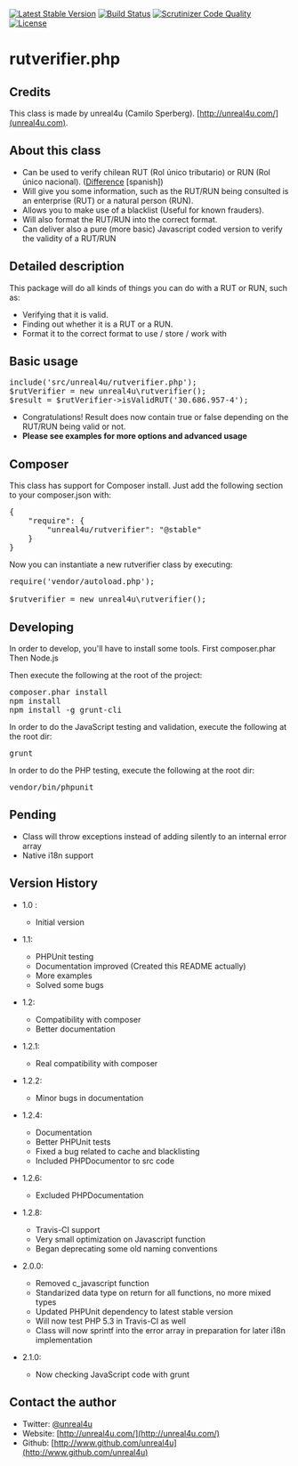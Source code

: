 [![Latest Stable Version](https://poser.pugx.org/unreal4u/rutverifier/v/stable.png)](https://packagist.org/packages/unreal4u/rutverifier)
[![Build Status](https://travis-ci.org/unreal4u/rutverifier.png?branch=master)](https://travis-ci.org/unreal4u/rutverifier)
[![Scrutinizer Code Quality](https://scrutinizer-ci.com/g/unreal4u/rutverifier/badges/quality-score.png?s=41b9a0c72279222d0e5172565ea4f9944b6c0e5e)](https://scrutinizer-ci.com/g/unreal4u/rutverifier/)
[![License](https://poser.pugx.org/unreal4u/rutverifier/license.png)](https://packagist.org/packages/unreal4u/rutverifier)

rutverifier.php
======

Credits
--------

This class is made by unreal4u (Camilo Sperberg). [http://unreal4u.com/](unreal4u.com).

About this class
--------

* Can be used to verify chilean RUT (Rol único tributario) or RUN (Rol único nacional). (<a href="http://www.registrocivil.cl/PortalOI/html/faq/Cod_Area_4/Cod_Tema_30/pregunta_155.html">Difference</a> [spanish])
* Will give you some information, such as the RUT/RUN being consulted is an enterprise (RUT) or a natural person (RUN).
* Allows you to make use of a blacklist (Useful for known frauders).
* Will also format the RUT/RUN into the correct format.
* Can deliver also a pure (more basic) Javascript coded version to verify the validity of a RUT/RUN

Detailed description
---------

This package will do all kinds of things you can do with a RUT or RUN, such as:

* Verifying that it is valid.
* Finding out whether it is a RUT or a RUN.
* Format it to the correct format to use / store / work with

Basic usage
----------

<pre>include('src/unreal4u/rutverifier.php');
$rutVerifier = new unreal4u\rutverifier();
$result = $rutVerifier->isValidRUT('30.686.957-4');
</pre>
* Congratulations! Result does now contain true or false depending on the RUT/RUN being valid or not.
* **Please see examples for more options and advanced usage**

Composer
----------

This class has support for Composer install. Just add the following section to your composer.json with:

<pre>
{
    "require": {
        "unreal4u/rutverifier": "@stable"
    }
}
</pre>

Now you can instantiate a new rutverifier class by executing:

<pre>
require('vendor/autoload.php');

$rutverifier = new unreal4u\rutverifier();
</pre>

Developing
----------

In order to develop, you'll have to install some tools.
First composer.phar
Then Node.js

Then execute the following at the root of the project:
<pre>
composer.phar install
npm install
npm install -g grunt-cli
</pre>

In order to do the JavaScript testing and validation, execute the following at
the root dir:
<pre>
grunt
</pre>

In order to do the PHP testing, execute the following at the root dir:
<pre>
vendor/bin/phpunit
</pre>

Pending
---------
* Class will throw exceptions instead of adding silently to an internal error array
* Native i18n support

Version History
----------

* 1.0 :
    * Initial version

* 1.1:
    * PHPUnit testing
    * Documentation improved (Created this README actually)
    * More examples
    * Solved some bugs
* 1.2:
    * Compatibility with composer
    * Better documentation
* 1.2.1:
    * Real compatibility with composer
* 1.2.2:
    * Minor bugs in documentation
* 1.2.4:
    * Documentation
    * Better PHPUnit tests
    * Fixed a bug related to cache and blacklisting
    * Included PHPDocumentor to src code
* 1.2.6:
    * Excluded PHPDocumentation
* 1.2.8:
    * Travis-CI support
    * Very small optimization on Javascript function
    * Began deprecating some old naming conventions
* 2.0.0:
    * Removed c_javascript function
    * Standarized data type on return for all functions, no more mixed types
    * Updated PHPUnit dependency to latest stable version
    * Will now test PHP 5.3 in Travis-CI as well
    * Class will now sprintf into the error array in preparation for later i18n implementation
* 2.1.0:
    * Now checking JavaScript code with grunt

Contact the author
-------

* Twitter: [@unreal4u](http://twitter.com/unreal4u)
* Website: [http://unreal4u.com/](http://unreal4u.com/)
* Github:  [http://www.github.com/unreal4u](http://www.github.com/unreal4u)
